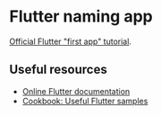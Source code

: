 # Flutter naming app
[Official Flutter "first app" tutorial](https://docs.flutter.dev/get-started/codelab).

## Useful resources
* [Online Flutter documentation](https://docs.flutter.dev/)
* [Cookbook: Useful Flutter samples](https://docs.flutter.dev/cookbook)